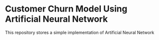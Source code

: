 # Customer Churn Model Using Artificial Neural Network
This repository stores a simple implementation of Artificial Neural Network 
